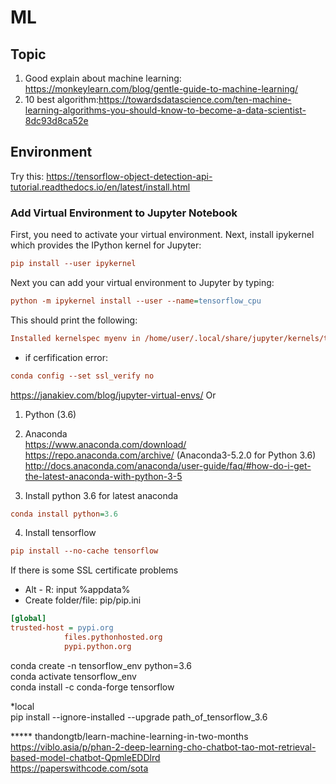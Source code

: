 # ML
## Topic
1. Good explain about machine learning: https://monkeylearn.com/blog/gentle-guide-to-machine-learning/
2. 10 best algorithm:https://towardsdatascience.com/ten-machine-learning-algorithms-you-should-know-to-become-a-data-scientist-8dc93d8ca52e

## Environment
Try this:
https://tensorflow-object-detection-api-tutorial.readthedocs.io/en/latest/install.html
### Add Virtual Environment to Jupyter Notebook
First, you need to activate your virtual environment. Next, install ipykernel which provides the IPython kernel for Jupyter:  
```ini
pip install --user ipykernel  
```
Next you can add your virtual environment to Jupyter by typing:  
```ini
python -m ipykernel install --user --name=tensorflow_cpu  
```
This should print the following:  
```ini
Installed kernelspec myenv in /home/user/.local/share/jupyter/kernels/tensorflow_cpu    
```
* if cerfification error: 
```ini
conda config --set ssl_verify no
```
https://janakiev.com/blog/jupyter-virtual-envs/
Or
1. Python (3.6)  
2. Anaconda  
https://www.anaconda.com/download/  
https://repo.anaconda.com/archive/  (Anaconda3-5.2.0  for Python 3.6)  
http://docs.anaconda.com/anaconda/user-guide/faq/#how-do-i-get-the-latest-anaconda-with-python-3-5  

3. Install python 3.6 for latest anaconda  
```ini
conda install python=3.6  
```
4. Install tensorflow  
```ini
pip install --no-cache tensorflow  
```
If there is some SSL certificate problems  
+ Alt - R: input %appdata%  
+ Create folder/file: pip/pip.ini  
```ini
[global]
trusted-host = pypi.org
			files.pythonhosted.org
			pypi.python.org
```
conda create -n tensorflow_env python=3.6  
conda activate tensorflow_env  
conda install -c conda-forge tensorflow  

*local  
pip install --ignore-installed --upgrade path_of_tensorflow_3.6  
  
  
  
   
  ***** thandongtb/learn-machine-learning-in-two-months  
  https://viblo.asia/p/phan-2-deep-learning-cho-chatbot-tao-mot-retrieval-based-model-chatbot-QpmleEDDlrd  
  https://paperswithcode.com/sota
